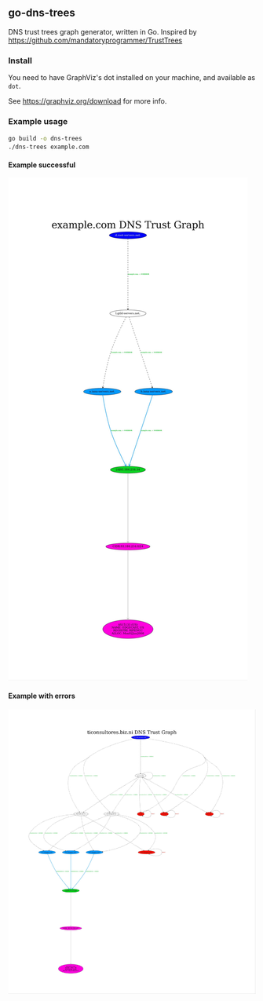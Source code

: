 ## go-dns-trees

DNS trust trees graph generator, written in Go. Inspired by https://github.com/mandatoryprogrammer/TrustTrees

### Install

You need to have GraphViz's dot installed on your machine, and available as `dot`.

See https://graphviz.org/download for more info.

### Example usage

```bash
go build -o dns-trees
./dns-trees example.com
```

#### Example successful

![](images/successful.jpeg)

#### Example with errors

![](images/with_errors.jpeg)